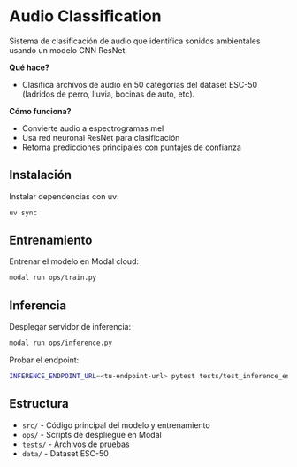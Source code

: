 # Audio Classification 

Sistema de clasificación de audio que identifica sonidos ambientales usando un modelo CNN ResNet.

**Qué hace?** 

- Clasifica archivos de audio en 50 categorías del dataset ESC-50 (ladridos de perro, lluvia, bocinas de auto, etc).

**Cómo funciona?**

- Convierte audio a espectrogramas mel
- Usa red neuronal ResNet para clasificación
- Retorna predicciones principales con puntajes de confianza

## Instalación

Instalar dependencias con uv:

```bash
uv sync
```

## Entrenamiento

Entrenar el modelo en Modal cloud:

```bash
modal run ops/train.py
```

## Inferencia

Desplegar servidor de inferencia:

```bash
modal run ops/inference.py
```

Probar el endpoint:

```bash
INFERENCE_ENDPOINT_URL=<tu-endpoint-url> pytest tests/test_inference_endpoint.py -v
```

## Estructura

- `src/` - Código principal del modelo y entrenamiento
- `ops/` - Scripts de despliegue en Modal  
- `tests/` - Archivos de pruebas
- `data/` - Dataset ESC-50
